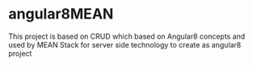 # angular8MEAN
This project is based on CRUD which based on Angular8 concepts and used by MEAN Stack for server side technology to create as angular8 project
